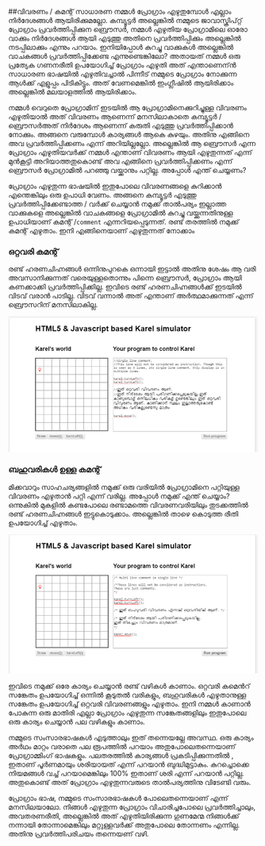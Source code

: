 ##വിവരണം / കമന്റ്‌
സാധാരണ നമ്മള്‍ പ്രോഗ്രാം എഴുതുമ്പോള്‍ എല്ലാം നിര്‍ദേശങ്ങള്‍ ആയിരിക്കുമല്ലോ. കമ്പ്യൂട്ടര്‍ അല്ലെങ്കില്‍ നമ്മുടെ ജാവാസ്ക്രിപ്റ്റ് പ്രോഗ്രാം പ്രവര്‍ത്തിപ്പിക്കുന ബ്രൌസര്‍, നമ്മള്‍ എഴുതിയ പ്രോഗ്രാമിലെ ഓരോ വാക്കും നിര്‍ദേശങ്ങള്‍ ആയി എടുത്തു അതിനെ പ്രവര്‍ത്തിപ്പിക്കും അല്ലെങ്കില്‍ നടപ്പിലാക്കും എന്നും പറയാം. ഇനിയിപ്പോള്‍ കുറച്ചു വാക്കുകള്‍ അല്ലെങ്കില്‍ വാചകങ്ങള്‍ പ്രവര്‍ത്തിപ്പിക്കേണ്ട എന്നുണ്ടെങ്കിലോ? അതായത് നമ്മള്‍ ഒരു പ്രത്യേക ഗണനരീതി ഉപയോഗിച്ച് പ്രോഗ്രാം എഴുതി അത് എന്താണെന്ന്‍ സാധാരണ ഭാഷയില്‍ എഴുതിവച്ചാല്‍ പിന്നീട് നമ്മുടെ പ്രോഗ്രാം നോക്കുന്ന ആള്‍ക്ക് എളുപ്പം പിടികിട്ടും. അത് വേണമെങ്കില്‍ ഇംഗ്ലീഷില്‍ ആയിരിക്കാം അല്ലെങ്കില്‍ മലയാളത്തില്‍ ആയിരിക്കാം.

നമ്മള്‍ വെറുതെ പ്രോഗ്രാമിന് ഇടയില്‍ ആ പ്രോഗ്രാമിനെക്കുറിച്ചുള്ള വിവരണം എഴുതിയാല്‍ അത് വിവരണം ആണെന്ന് മനസിലാകാതെ കമ്പ്യൂട്ടര്‍ / ബ്രൌസര്‍അത് നിര്‍ദേശം ആണെന്ന് കരുതി എടുത്തു പ്രവര്‍ത്തിപ്പിക്കാന്‍ നോക്കും. അങ്ങനെ വരുമ്പോള്‍ കാര്യങ്ങള്‍ ആകെ കുഴയും. അതിനു എങ്ങിനെ അവ പ്രവര്‍ത്തിപ്പിക്കണം എന്ന് അറിയില്ലല്ലോ. അല്ലെങ്കില്‍ ആ ബ്രൌസര്‍ എന്ന  പ്രോഗ്രാം എഴുതിയവര്‍ക്ക് നമ്മള്‍ എന്താണ് വിവരണം ആയി എഴുതുന്നത് എന്ന് മുന്‍കൂട്ടി അറിയാത്തതുകൊണ്ട് അവ എങ്ങിനെ പ്രവര്‍ത്തിപ്പിക്കണം എന്ന് ബ്രൌസര്‍ പ്രോഗ്രാമില്‍ പറഞ്ഞു വയ്ക്കാനും പറ്റില്ല. അപ്പോള്‍ എന്ത് ചെയ്യണം?

പ്രോഗ്രാം എഴുതുന്ന ഭാഷയില്‍ ഇതുപോലെ വിവരണങ്ങളെ കുറിക്കാന്‍ എന്തെങ്കിലും ഒരു ഉപാധി വേണം. അങ്ങനെ കമ്പ്യൂട്ടര്‍ എടുത്തു പ്രവര്‍ത്തിപ്പിക്കേണ്ടാത്ത / വര്‍ക്ക്‌ ചെയ്യാന്‍ നമുക്ക് താല്‍പര്യം ഇല്ലാത്ത വാക്കുകളെ അല്ലെങ്കില്‍ വാചകങ്ങളെ പ്രോഗ്രാമില്‍ കുറച്ചു വയ്ക്കുന്നതിനുള്ള ഉപാധിയാണ് കമന്റ്‌ /`comment` എന്നറിയപ്പെടുന്നത്. രണ്ട് തരത്തില്‍ നമുക്ക് കമന്റ്‌ എഴുതാം. ഇനി എങ്ങിനെയാണ്‌ എഴുതുന്നത് നോക്കാം

### ഒറ്റവരി കമന്റ്‌ 
രണ്ട് ഹരണചിഹ്നങ്ങള്‍ ഒന്നിനുപുറകെ ഒന്നായി ഇട്ടാല്‍ അതിനു ശേഷം ആ വരി അവസാനിക്കുന്നത് വരെയുള്ളതൊന്നും പിന്നെ ബ്രൌസര്‍, പ്രോഗ്രാം ആയി കണക്കാക്കി പ്രവര്‍ത്തിപ്പിക്കില്ല. ഇവിടെ രണ്ട് ഹരണചിഹ്നങ്ങള്‍ക്ക് ഇടയില്‍ വിടവ് വരാന്‍ പാടില്ല. വിടവ് വന്നാല്‍ അത് എന്താണ് അര്‍ത്ഥമാക്കുന്നത് എന്ന് ബ്രൌസറിന് മനസിലാകില്ല.

![ഒറ്റവരി കമന്റ്‌ ](images/ch06/01/01-singleline.PNG)

### ബഹുവരികള്‍ ഉള്ള കമന്റ്‌

മിക്കവാറും സാഹചര്യങ്ങളില്‍ നമുക്ക് ഒരു വരിയില്‍ പ്രോഗ്രാമിനെ പറ്റിയുള്ള വിവരണം എഴുതാന്‍ പറ്റി എന്ന് വരില്ല. അപ്പോള്‍ നമുക്ക് എന്ത് ചെയ്യാം? ഒന്നുകില്‍ മുകളില്‍ കണ്ടപോലെ രണ്ടാമത്തെ വിവരണവരിയിലും തുടക്കത്തില്‍ രണ്ട് ഹരണചിഹ്നങ്ങള്‍ ഇട്ടുകൊടുക്കാം. അല്ലെങ്കില്‍ താഴെ കൊടുത്ത രീതി ഉപയോഗിച്ച് എഴുതാം.

![ബഹുവരികള്‍ ഉള്ള കമന്റ്‌](images/ch06/01/02-multiline.PNG)

ഇവിടെ നമുക്ക് ഒരേ കാര്യം ചെയ്യാന്‍ രണ്ട് വഴികള്‍ കാണാം. ഒറ്റവരി കമെന്‍റ്  സങ്കേതം ഉപയോഗിച്ച് ഒന്നില്‍ കൂടുതല്‍ വരികളും, ബഹുവരികള്‍ എഴുതാനുള്ള സങ്കേതം ഉപയോഗിച്ച് ഒറ്റവരി വിവരണങ്ങളും എഴുതാം. ഇനി നമ്മള്‍ കാണാന്‍ പോകുന്ന ഒരു മാതിരി എല്ലാ പ്രോഗ്രാം എഴുതുന്ന സങ്കേതങ്ങളിലും ഇതുപോലെ ഒരു കാര്യം ചെയ്യാന്‍ പല വഴികളും കാണാം. 

നമ്മുടെ സംസാരഭാഷകള്‍ എടുത്താലും ഇത് തന്നെയല്ലേ അവസ്ഥ. ഒരു കാര്യം അര്‍ഥം മാറ്റം വരാതെ പല രൂപത്തില്‍ പറയാം അതുപോലെതന്നെയാണ് പ്രോഗ്രാമ്മിംഗ് ഭാഷകളും. പലതരത്തില്‍ കാര്യങ്ങള്‍ പ്രകടിപ്പിക്കുന്നതില്‍ , ഇതാണ് പൂര്‍ണമായും ശരിയായത് എന്ന് പറയാന്‍ ബുദ്ധിമുട്ടാകും. കുറച്ചൊക്കെ നിയമങ്ങള്‍ വച്ച് പറയാമെങ്കിലും 100% ഇതാണ് ശരി എന്ന് പറയാന്‍ പറ്റില്ല. അതുകൊണ്ട് അത് പ്രോഗ്രാം എഴുതുന്നവരുടെ താല്‍പര്യത്തിനു വിടേണ്ടി വരും.

പ്രോഗ്രാം ഭാഷ, നമ്മുടെ സംസാരഭാഷകള്‍ പോലെതന്നെയാണ് എന്ന് മനസിലയാലോ. നിങ്ങള്‍ എഴുതുന്ന പ്രോഗ്രാം വിചാരിച്ചപോലെ പ്രവര്‍ത്തിച്ചാലും, അവതരണരീതി, അല്ലെങ്കില്‍ അത് എഴുതിയിരിക്കുന്ന ഗുണമേന്മ നിങ്ങള്‍ക്ക് നന്നായി തോന്നാമെങ്കിലും മറ്റുള്ളവര്‍ക്ക് അതുപോലെ തോന്നണം എന്നില്ല. അതിനു പ്രവര്‍ത്തിപരിചയം തന്നെയണ് വഴി.
